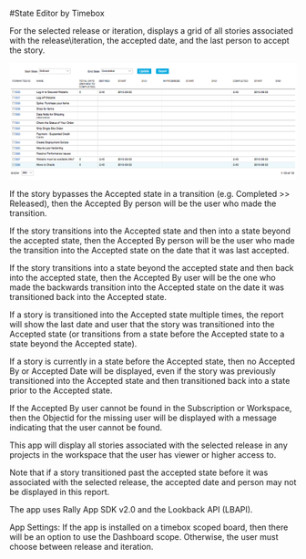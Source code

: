 #State Editor by Timebox

For the selected release or iteration, displays a grid of all stories associated with the release\iteration, the accepted date,
and the last person to accept the story.

![ScreenShot](/images/state-editors-by-release.png)

If the story bypasses the Accepted state in a transition (e.g. Completed >> Released), then the Accepted By
person will be the user who made the transition.

If the story transitions into the Accepted state and then into a state beyond the accepted state, then the
Accepted By person will be the user who made the transition into the Accepted state on the date that it was
last accepted.

If the story transitions into a state beyond the accepted state and then back into the accepted state,
then the Accepted By user will be the one who made the backwards transition into the Accepted state on the date
it was transitioned back into the Accepted state.

If a story is transitioned into the Accepted state multiple times, the report will show the last date and user
that the story was transitioned into the Accepted state (or transitions from a state before the Accepted
state to a state beyond the Accepted state).

If a story is currently in a state before the Accepted state, then no Accepted By or Accepted Date will be
displayed, even if the story was previously transitioned into the Accepted state and then transitioned back
into a state prior to the Accepted state.

If the Accepted By user cannot be found in the Subscription or Workspace, then the Objectid for the
missing user will be displayed with a message indicating that the user cannot be found. 

This app will display all stories associated with the selected release in any projects in the workspace
that the user has viewer or higher access to.

Note that if a story transitioned past the accepted state before it was associated with the selected release, the
accepted date and person may not be displayed in this report.

The app uses Rally App SDK v2.0 and the Lookback API (LBAPI).

App Settings:
If the app is installed on a timebox scoped board, then there will be an option to use the Dashboard scope.  Otherwise, the user must choose between release and iteration. 